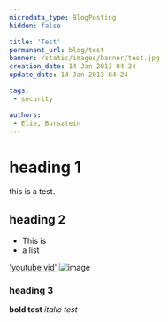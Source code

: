 ```yaml
---
microdata_type: BlogPosting
hidden: false

title: 'Test'
permanent_url: blog/test
banner: /static/images/banner/test.jpg
creation_date: 14 Jan 2013 04:24
update_date: 14 Jan 2013 04:24

tags:
 - security

authors:
 - Elie, Bursztein
---
```

# heading 1

this is a test.

## heading 2

- This is
- a list

['youtube vid']('https://www.youtube.com/watch?v=5gxI-6QmPdE')
![image]('https://elie.net/static/images/elie-profile-picture.jpg')

### heading 3

**bold test**
*italic test*
